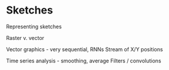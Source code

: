 # Sketches

Representing sketches

Raster v. vector

Vector graphics - very sequential, RNNs
Stream of X/Y positions

Time series analysis - smoothing, average
Filters / convolutions


